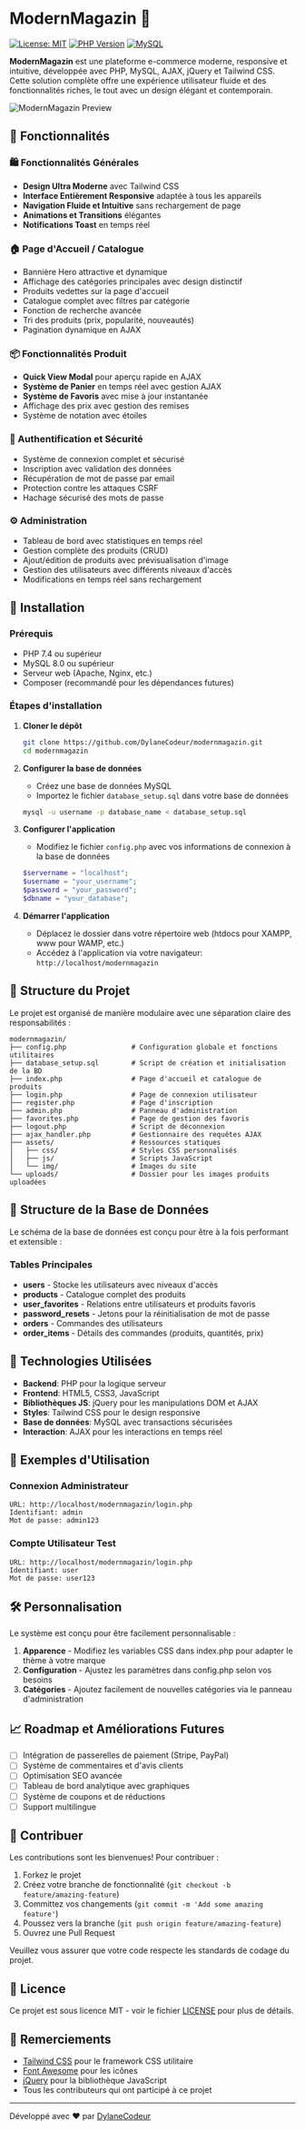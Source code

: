 # ModernMagazin 🛒

[![License: MIT](https://img.shields.io/badge/License-MIT-blue.svg)](https://opensource.org/licenses/MIT)
[![PHP Version](https://img.shields.io/badge/PHP-7.4%2B-purple)](https://www.php.net/)
[![MySQL](https://img.shields.io/badge/MySQL-8.0%2B-orange)](https://www.mysql.com/)

**ModernMagazin** est une plateforme e-commerce moderne, responsive et intuitive, développée avec PHP, MySQL, AJAX, jQuery et Tailwind CSS. Cette solution complète offre une expérience utilisateur fluide et des fonctionnalités riches, le tout avec un design élégant et contemporain.

![ModernMagazin Preview](https://picsum.photos/id/3/800/400)

## 🌟 Fonctionnalités

### 🛍️ Fonctionnalités Générales
- **Design Ultra Moderne** avec Tailwind CSS
- **Interface Entièrement Responsive** adaptée à tous les appareils
- **Navigation Fluide et Intuitive** sans rechargement de page
- **Animations et Transitions** élégantes
- **Notifications Toast** en temps réel

### 🏠 Page d'Accueil / Catalogue
- Bannière Hero attractive et dynamique
- Affichage des catégories principales avec design distinctif
- Produits vedettes sur la page d'accueil
- Catalogue complet avec filtres par catégorie
- Fonction de recherche avancée
- Tri des produits (prix, popularité, nouveautés)
- Pagination dynamique en AJAX

### 📦 Fonctionnalités Produit
- **Quick View Modal** pour aperçu rapide en AJAX
- **Système de Panier** en temps réel avec gestion AJAX
- **Système de Favoris** avec mise à jour instantanée
- Affichage des prix avec gestion des remises
- Système de notation avec étoiles

### 🔐 Authentification et Sécurité
- Système de connexion complet et sécurisé
- Inscription avec validation des données
- Récupération de mot de passe par email
- Protection contre les attaques CSRF
- Hachage sécurisé des mots de passe

### ⚙️ Administration
- Tableau de bord avec statistiques en temps réel
- Gestion complète des produits (CRUD)
- Ajout/édition de produits avec prévisualisation d'image
- Gestion des utilisateurs avec différents niveaux d'accès
- Modifications en temps réel sans rechargement

## 🚀 Installation

### Prérequis
- PHP 7.4 ou supérieur
- MySQL 8.0 ou supérieur
- Serveur web (Apache, Nginx, etc.)
- Composer (recommandé pour les dépendances futures)

### Étapes d'installation
1. **Cloner le dépôt**
   ```bash
   git clone https://github.com/DylaneCodeur/modernmagazin.git
   cd modernmagazin
   ```

2. **Configurer la base de données**
   - Créez une base de données MySQL
   - Importez le fichier `database_setup.sql` dans votre base de données
   ```bash
   mysql -u username -p database_name < database_setup.sql
   ```

3. **Configurer l'application**
   - Modifiez le fichier `config.php` avec vos informations de connexion à la base de données
   ```php
   $servername = "localhost";
   $username = "your_username";
   $password = "your_password";
   $dbname = "your_database";
   ```

4. **Démarrer l'application**
   - Déplacez le dossier dans votre répertoire web (htdocs pour XAMPP, www pour WAMP, etc.)
   - Accédez à l'application via votre navigateur: `http://localhost/modernmagazin`

## 📁 Structure du Projet

Le projet est organisé de manière modulaire avec une séparation claire des responsabilités :

```
modernmagazin/
├── config.php                # Configuration globale et fonctions utilitaires
├── database_setup.sql        # Script de création et initialisation de la BD
├── index.php                 # Page d'accueil et catalogue de produits
├── login.php                 # Page de connexion utilisateur
├── register.php              # Page d'inscription
├── admin.php                 # Panneau d'administration
├── favorites.php             # Page de gestion des favoris
├── logout.php                # Script de déconnexion
├── ajax_handler.php          # Gestionnaire des requêtes AJAX
├── assets/                   # Ressources statiques
│   ├── css/                  # Styles CSS personnalisés
│   ├── js/                   # Scripts JavaScript
│   └── img/                  # Images du site
└── uploads/                  # Dossier pour les images produits uploadées
```

## 💾 Structure de la Base de Données

Le schéma de la base de données est conçu pour être à la fois performant et extensible :

### Tables Principales
- **users** - Stocke les utilisateurs avec niveaux d'accès
- **products** - Catalogue complet des produits
- **user_favorites** - Relations entre utilisateurs et produits favoris
- **password_resets** - Jetons pour la réinitialisation de mot de passe
- **orders** - Commandes des utilisateurs
- **order_items** - Détails des commandes (produits, quantités, prix)

## 🔧 Technologies Utilisées

- **Backend**: PHP pour la logique serveur
- **Frontend**: HTML5, CSS3, JavaScript
- **Bibliothèques JS**: jQuery pour les manipulations DOM et AJAX
- **Styles**: Tailwind CSS pour le design responsive
- **Base de données**: MySQL avec transactions sécurisées
- **Interaction**: AJAX pour les interactions en temps réel

## 👥 Exemples d'Utilisation

### Connexion Administrateur
```
URL: http://localhost/modernmagazin/login.php
Identifiant: admin
Mot de passe: admin123
```

### Compte Utilisateur Test
```
URL: http://localhost/modernmagazin/login.php
Identifiant: user
Mot de passe: user123
```

## 🛠️ Personnalisation

Le système est conçu pour être facilement personnalisable :

1. **Apparence** - Modifiez les variables CSS dans index.php pour adapter le thème à votre marque
2. **Configuration** - Ajustez les paramètres dans config.php selon vos besoins
3. **Catégories** - Ajoutez facilement de nouvelles catégories via le panneau d'administration

## 📈 Roadmap et Améliorations Futures

- [ ] Intégration de passerelles de paiement (Stripe, PayPal)
- [ ] Système de commentaires et d'avis clients
- [ ] Optimisation SEO avancée
- [ ] Tableau de bord analytique avec graphiques
- [ ] Système de coupons et de réductions
- [ ] Support multilingue

## 🤝 Contribuer

Les contributions sont les bienvenues! Pour contribuer :

1. Forkez le projet
2. Créez votre branche de fonctionnalité (`git checkout -b feature/amazing-feature`)
3. Committez vos changements (`git commit -m 'Add some amazing feature'`)
4. Poussez vers la branche (`git push origin feature/amazing-feature`)
5. Ouvrez une Pull Request

Veuillez vous assurer que votre code respecte les standards de codage du projet.

## 📝 Licence

Ce projet est sous licence MIT - voir le fichier [LICENSE](LICENSE) pour plus de détails.

## 🙏 Remerciements

- [Tailwind CSS](https://tailwindcss.com/) pour le framework CSS utilitaire
- [Font Awesome](https://fontawesome.com/) pour les icônes
- [jQuery](https://jquery.com/) pour la bibliothèque JavaScript
- Tous les contributeurs qui ont participé à ce projet

---

Développé avec ❤️ par [DylaneCodeur](https://github.com/DylaneCodeur)
